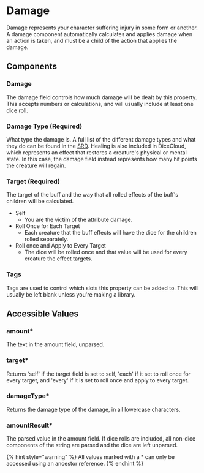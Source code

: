 # Damage

Damage represents your character suffering injury in some form or another. A damage component automatically calculates and applies damage when an action is taken, and must be a child of the action that applies the damage.

## Components

### Damage

The damage field controls how much damage will be dealt by this property. This accepts numbers or calculations, and will usually include at least one dice roll.

### Damage Type \(Required\)

What type the damage is. A full list of the different damage types and what they do can be found in the [SRD](https://www.5esrd.com/gamemastering/combat/#Damage_Types). Healing is also included in DiceCloud, which represents an effect that restores a creature's physical or mental state. In this case, the damage field instead represents how many hit points the creature will regain.

### Target \(Required\)

The target of the buff and the way that all rolled effects of the buff's children will be calculated.

* Self
  * You are the victim of the attribute damage.
* Roll Once for Each Target
  * Each creature that the buff effects will have the dice for the children rolled separately.
* Roll once and Apply to Every Target
  * The dice will be rolled once and that value will be used for every creature the effect targets.

### Tags

Tags are used to control which slots this property can be added to. This will usually be left blank unless you're making a library.

## Accessible Values

### amount\*

The text in the amount field, unparsed.

### target\*

Returns 'self' if the target field is set to self, 'each' if it set to roll once for every target, and 'every' if it is set to roll once and apply to every target.

### damageType\*

Returns the damage type of the damage, in all lowercase characters.

### amountResult\*

The parsed value in the amount field. If dice rolls are included, all non-dice components of the string are parsed and the dice are left unparsed.

{% hint style="warning" %}
All values marked with a \* can only be accessed using an ancestor reference.
{% endhint %}
